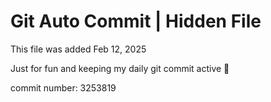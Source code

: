 # Git Auto Commit | Hidden File

This file was added Feb 12, 2025

Just for fun and keeping my daily git commit active 🤪

commit number: 3253819
